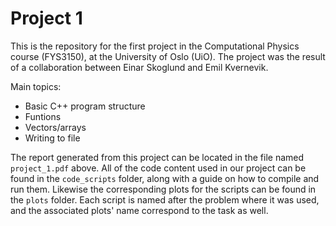 # Project 1

This is the repository for the first project in the Computational Physics course (FYS3150), at the University of Oslo (UiO). The project was the result of a collaboration between Einar Skoglund and Emil Kvernevik.

Main topics:
* Basic C++ program structure
* Funtions
* Vectors/arrays
* Writing to file

The report generated from this project can be located in the file named `project_1.pdf` above. All of the code content used in our project can be found in the `code_scripts` folder, along with a guide on how to compile and run them. Likewise the corresponding plots for the scripts can be found in the `plots` folder. Each script is named after the problem where it was used, and the associated plots' name correspond to the task as well.
